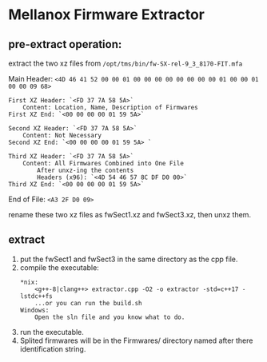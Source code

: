 
# Mellanox Firmware Extractor 

## pre-extract operation:

extract the two xz files from `/opt/tms/bin/fw-SX-rel-9_3_8170-FIT.mfa`

Main Header: `<4D 46 41 52 00 00 01 00 00 00 00 00 00 00 00 01 00 00 01 00 00 09 68>`

    First XZ Header: `<FD 37 7A 58 5A>`
        Content: Location, Name, Description of Firmwares
    First XZ End: `<00 00 00 00 01 59 5A>`

    Second XZ Header: `<FD 37 7A 58 5A>`
        Content: Not Necessary
    Second XZ End: `<00 00 00 00 01 59 5A> `

    Third XZ Header: `<FD 37 7A 58 5A>`
        Content: All Firmwares Combined into One File
            After unxz-ing the contents
            Headers (x96): `<4D 54 46 57 8C DF D0 00>`
    Third XZ End: `<00 00 00 00 01 59 5A>`

End of File: `<A3 2F D0 09>`

rename these two xz files as fwSect1.xz and fwSect3.xz,  then unxz them.

## extract

1. put the fwSect1 and fwSect3 in the same directory as the cpp file. 
2. compile the executable: 
   ```
   *nix:
       <g++-8|clang++> extractor.cpp -O2 -o extractor -std=c++17 -lstdc++fs
       ...or you can run the build.sh
   Windows:
       Open the sln file and you know what to do.
   ```
4. run the executable.
5. Splited firmwares will be in the Firmwares/ directory named after there identification string.
